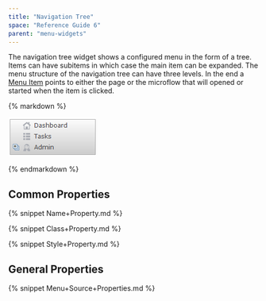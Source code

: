 ```yaml
---
title: "Navigation Tree"
space: "Reference Guide 6"
parent: "menu-widgets"
---
```



The navigation tree widget shows a configured menu in the form of a tree. Items can have subitems in which case the main item can be expanded. The menu structure of the navigation tree can have three levels. In the end a [Menu Item](/refguide6/menu-item) points to either the page or the microflow that will opened or started when the item is clicked.

<div class="alert alert-info">{% markdown %}

![](attachments/16713887/16844016.png)

{% endmarkdown %}</div>

## Common Properties

{% snippet Name+Property.md %}

{% snippet Class+Property.md %}

{% snippet Style+Property.md %}

## General Properties

{% snippet Menu+Source+Properties.md %}
